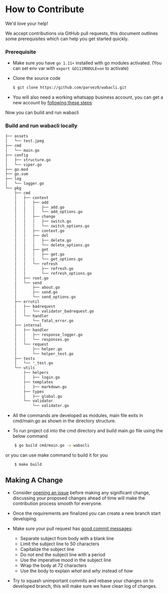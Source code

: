 # How to Contribute

We'd love your help!

We accept contributions via GitHub pull requests, this document outlines some prerequisites which can help you get started quickly.

### Prerequisite

* Make sure you have `go 1.11+` installed with go modules activated. (You can set env var with `export GO111MODULE=on` to activate)

* Clone the source code
   ```sh
   $ git clone https://github.com/parvez0/wabacli.git
   ```
* You will also need a working whatsapp business account, you can get a new account by [following these steps](https://developers.facebook.com/docs/whatsapp/getting-started) 

Now you can build and run wabacli

### Build and run wabacli locally
```sh
├── assets
│   └── test.jpeg
├── cmd
│   └── main.go
├── config
│   ├── structure.go
│   └── viper.go
├── go.mod
├── go.sum
├── log
│   └── logger.go
└── pkg
    ├── cmd
    │   ├── context
    │   │   ├── add
    │   │   │   ├── add.go
    │   │   │   └── add_options.go
    │   │   ├── change
    │   │   │   ├── switch.go
    │   │   │   └── switch_options.go
    │   │   ├── context.go
    │   │   ├── del
    │   │   │   ├── delete.go
    │   │   │   └── delete_options.go
    │   │   ├── get
    │   │   │   ├── get.go
    │   │   │   └── get_options.go
    │   │   └── refresh
    │   │       ├── refresh.go
    │   │       └── refresh_options.go
    │   ├── root.go
    │   └── send
    │       ├── about.go
    │       ├── send.go
    │       └── send_options.go
    ├── errutil
    │   ├── badrequest
    │   │   └── validator_badrequest.go
    │   └── handler
    │       └── fatal_error.go
    ├── internal
    │   ├── handler
    │   │   ├── response_logger.go
    │   │   └── responses.go
    │   └── request
    │       ├── helper.go
    │       └── helper_test.go
    ├── tests
    │   └── *_test.go
    └── utils
        ├── helpers
        │   ├── login.go
        ├── templates
        │   ├── markdown.go
        ├── types
        │   ├── global.go
        └── validator
            └── validator.go

```
* All the commands are developed as modules, main file exits in cmd/main.go as shown in the directory structure.

* To run project cd into the cmd directory and build main.go file using the below command
```sh
    $ go build cmd/main.go -o wabacli 
```
or you can use make command to build it for you 
```sh
    $ make build
```
## Making A Change

* Consider [opening an issue](https://github.com/parvez0/wabacli/issues) before making any significant change, discussing your proposed changes ahead of time will make the contribution process smooth for everyone.

* Once the requirements are finalized you can create a new branch start developing.

* Make sure your pull request has [good commit messages](https://chris.beams.io/posts/git-commit/):
    * Separate subject from body with a blank line
    * Limit the subject line to 50 characters
    * Capitalize the subject line
    * Do not end the subject line with a period
    * Use the imperative mood in the subject line
    * Wrap the body at 72 characters
    * Use the body to explain _what_ and _why_ instead of _how_

* Try to squash unimportant commits and rebase your changes on to developed branch, this will make sure we have clean log of changes.